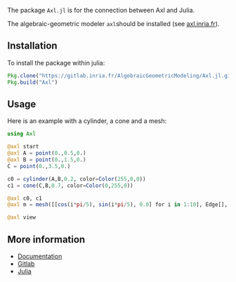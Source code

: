 The package `Axl.jl` is for the connection between Axl and Julia. 

The algebraic-geometric modeler `axl`should be installed (see [axl.inria.fr](http://axl.inria.fr)). 

## Installation
    
To install the package within julia:

```julia
Pkg.clone("https://gitlab.inria.fr/AlgebraicGeometricModeling/Axl.jl.git")
Pkg.build("Axl")
```
## Usage
Here is an example with a cylinder, a cone and a mesh:

```julia
using Axl

@axl start
@axl A = point(0.,0.5,0.)
@axl B = point(0.,1.5,0.)
C = point(0.,3.5,0.)

c0 = cylinder(A,B,0.2, color=Color(255,0,0))
c1 = cone(C,B,0.7, color=Color(0,255,0))

@axl c0, c1
@axl m = mesh([[cos(i*pi/5), sin(i*pi/5), 0.0] for i in 1:10], Edge[], [[1,i,i+1] for i in 1:9], field = DirField(1.,0.,0.))

@axl view
```

## More information

- [Documentation](http://axl.inria.fr/doc/Axl.jl/)
- [Gitlab](https://gitlab.inria.fr/AlgebraicGeometricModeling/Axl.jl)
- [Julia](https://julialang.org/)
